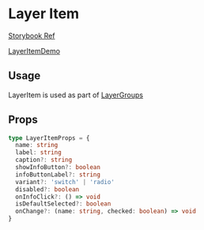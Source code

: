 # Layer Item

[Storybook Ref](https://wri.github.io/wri-design-systems/?path=/docs/layers-layeritem--docs)

[LayerItemDemo](https://github.com/wri/wri-design-systems/blob/main/src/components/Layer/LayerItem/LayerItemDemo.tsx)

## Usage

LayerItem is used as part of [LayerGroups](https://github.com/wri/wri-design-systems/tree/main/src/components/Layer/LayerGroup)

## Props

```ts
type LayerItemProps = {
  name: string
  label: string
  caption?: string
  showInfoButton?: boolean
  infoButtonLabel?: string
  variant?: 'switch' | 'radio'
  disabled?: boolean
  onInfoClick?: () => void
  isDefaultSelected?: boolean
  onChange?: (name: string, checked: boolean) => void
}
```
